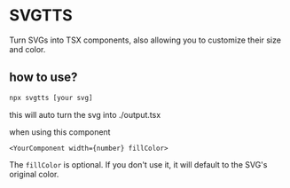 # SVGTTS
Turn SVGs into TSX components, also allowing you to customize their size and color.

## how to use?
```bash
npx svgtts [your svg]
```

this will auto turn the svg into ./output.tsx

when using this component
```tsx
<YourComponent width={number} fillColor>
```
The `fillColor` is optional. If you don't use it, it will default to the SVG's original color.
